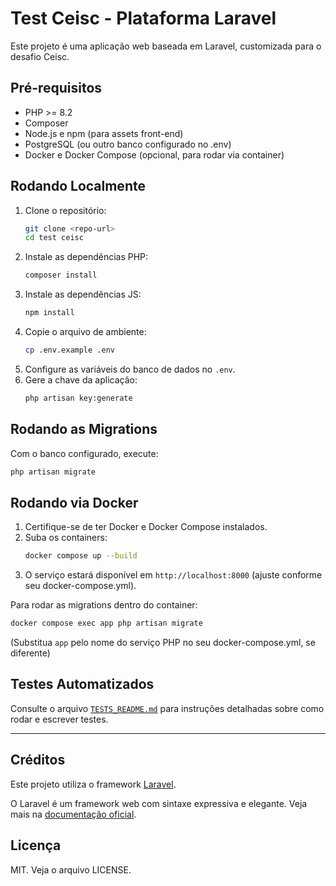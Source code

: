 # Test Ceisc - Plataforma Laravel

Este projeto é uma aplicação web baseada em Laravel, customizada para o desafio Ceisc.

## Pré-requisitos

- PHP >= 8.2
- Composer
- Node.js e npm (para assets front-end)
- PostgreSQL (ou outro banco configurado no .env)
- Docker e Docker Compose (opcional, para rodar via container)

## Rodando Localmente

1. Clone o repositório:
   ```bash
   git clone <repo-url>
   cd test ceisc
   ```
2. Instale as dependências PHP:
   ```bash
   composer install
   ```
3. Instale as dependências JS:
   ```bash
   npm install
   ```
4. Copie o arquivo de ambiente:
   ```bash
   cp .env.example .env
   ```
5. Configure as variáveis do banco de dados no `.env`.
6. Gere a chave da aplicação:
   ```bash
   php artisan key:generate
   ```

## Rodando as Migrations

Com o banco configurado, execute:
```bash
php artisan migrate
```

## Rodando via Docker

1. Certifique-se de ter Docker e Docker Compose instalados.
2. Suba os containers:
   ```bash
   docker compose up --build
   ```
3. O serviço estará disponível em `http://localhost:8000` (ajuste conforme seu docker-compose.yml).

Para rodar as migrations dentro do container:
```bash
docker compose exec app php artisan migrate
```
(Substitua `app` pelo nome do serviço PHP no seu docker-compose.yml, se diferente)

## Testes Automatizados

Consulte o arquivo [`TESTS_README.md`](./TESTS_README.md) para instruções detalhadas sobre como rodar e escrever testes.

---

## Créditos

Este projeto utiliza o framework [Laravel](https://laravel.com).

O Laravel é um framework web com sintaxe expressiva e elegante. Veja mais na [documentação oficial](https://laravel.com/docs).

## Licença

MIT. Veja o arquivo LICENSE.
